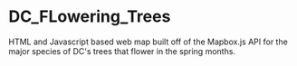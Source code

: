 # DC_FLowering_Trees
HTML and Javascript based web map built off of the Mapbox.js API for the major species of DC's trees that flower in the spring months.
